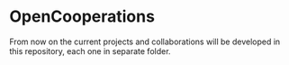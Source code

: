 # OpenCooperations
From now on the current projects and collaborations will be developed in this repository, each one in separate folder.
